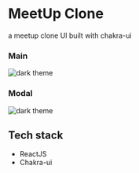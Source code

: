 # MeetUp Clone

a meetup clone UI built with chakra-ui 

### Main
![dark theme](https://res.cloudinary.com/dtvqrqyqr/image/upload/v1631845611/screenshots/Screenshot_245_tddtmr.png)

### Modal
![dark theme](https://res.cloudinary.com/dtvqrqyqr/image/upload/v1631845623/screenshots/Screenshot_246_cmuc5l.png)


## Tech stack
* ReactJS
* Chakra-ui


